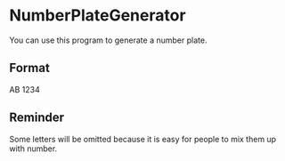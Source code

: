 # NumberPlateGenerator

You can use this program to generate a number plate.

## Format

AB 1234

## Reminder

Some letters will be omitted because it is easy for people to mix them up with number.
